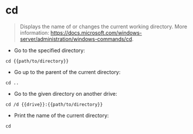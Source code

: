 # cd

> Displays the name of or changes the current working directory.
> More information: <https://docs.microsoft.com/windows-server/administration/windows-commands/cd>.

- Go to the specified directory:

`cd {{path/to/directory}}`

- Go up to the parent of the current directory:

`cd ..`

- Go to the given directory on another drive:

`cd /d {{drive}}:{{path/to/directory}}`

- Print the name of the current directory:

`cd`
